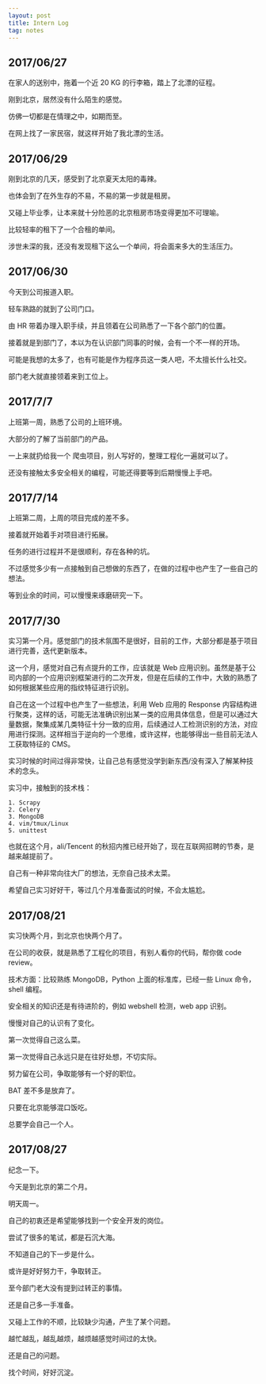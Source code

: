 ```yaml
---
layout: post
title: Intern Log
tag: notes
---
```



## 2017/06/27 

在家人的送别中，拖着一个近 20 KG 的行李箱，踏上了北漂的征程。

刚到北京，居然没有什么陌生的感觉。

仿佛一切都是在情理之中，如期而至。

在网上找了一家民宿，就这样开始了我北漂的生活。

## 2017/06/29

刚到北京的几天，感受到了北京夏天太阳的毒辣。

也体会到了在外生存的不易，不易的第一步就是租房。

又碰上毕业季，让本来就十分险恶的北京租房市场变得更加不可理喻。

比较轻率的租下了一个合租的单间。

涉世未深的我，还没有发现租下这么一个单间，将会面来多大的生活压力。

## 2017/06/30

今天到公司报道入职。

轻车熟路的就到了公司门口。

由 HR 带着办理入职手续，并且领着在公司熟悉了一下各个部门的位置。

接着就是到部门了，本以为在认识部门同事的时候，会有一个不一样的开场。

可能是我想的太多了，也有可能是作为程序员这一类人吧，不太擅长什么社交。

部门老大就直接领着来到工位上。

## 2017/7/7

上班第一周，熟悉了公司的上班环境。

大部分的了解了当前部门的产品。

一上来就扔给我一个 爬虫项目，别人写好的，整理工程化一遍就可以了。

还没有接触太多安全相关的编程，可能还得要等到后期慢慢上手吧。

## 2017/7/14

上班第二周，上周的项目完成的差不多。

接着就开始着手对项目进行拓展。

任务的进行过程并不是很顺利，存在各种的坑。

不过感觉多少有一点接触到自己想做的东西了，在做的过程中也产生了一些自己的想法。

等到业余的时间，可以慢慢来琢磨研究一下。


## 2017/7/30

实习第一个月。感觉部门的技术氛围不是很好，目前的工作，大部分都是基于项目进行完善，迭代更新版本。

这一个月，感觉对自己有点提升的工作，应该就是 Web 应用识别。虽然是基于公司内部的一个应用识别框架进行的二次开发，但是在后续的工作中，大致的熟悉了如何根据某些应用的指纹特征进行识别。

自己在这一个过程中也产生了一些想法，利用 Web 应用的 Response 内容结构进行聚类，这样的话，可能无法准确识别出某一类的应用具体信息，但是可以通过大量数据，聚集成某几类特征十分一致的应用，后续通过人工检测识别的方法，对应用进行探测。这样相当于逆向的一个思维，或许这样，也能够得出一些目前无法人工获取特征的 CMS。

实习时候的时间过得非常快，让自己总有感觉没学到新东西/没有深入了解某种技术的念头。

实习中，接触到的技术栈：

	1. Scrapy
	2. Celery
	3. MongoDB
	4. vim/tmux/Linux
	5. unittest

也就在这个月，ali/Tencent 的秋招内推已经开始了，现在互联网招聘的节奏，是越来越提前了。

自己有一种非常向往大厂的想法，无奈自己技术太菜。

希望自己实习好好干，等过几个月准备面试的时候，不会太尴尬。

## 2017/08/21

实习快两个月，到北京也快两个月了。

在公司的收获，就是熟悉了工程化的项目，有别人看你的代码，帮你做 code review。

技术方面：比较熟练 MongoDB，Python 上面的标准库，已经一些 Linux 命令，shell 编程。

安全相关的知识还是有待进阶的，例如 webshell 检测，web app 识别。

慢慢对自己的认识有了变化。

第一次觉得自己这么菜。

第一次觉得自己永远只是在往好处想，不切实际。

努力留在公司，争取能够有一个好的职位。

BAT 差不多是放弃了。

只要在北京能够混口饭吃。

总要学会自己一个人。


## 2017/08/27

纪念一下。

今天是到北京的第二个月。

明天周一。

自己的初衷还是希望能够找到一个安全开发的岗位。

尝试了很多的笔试，都是石沉大海。

不知道自己的下一步是什么。

或许是好好努力干，争取转正。

至今部门老大没有提到过转正的事情。

还是自己多一手准备。

又碰上工作的不顺，比较缺少沟通，产生了某个问题。

越忙越乱，越乱越烦，越烦越感觉时间过的太快。

还是自己的问题。

找个时间，好好沉淀。